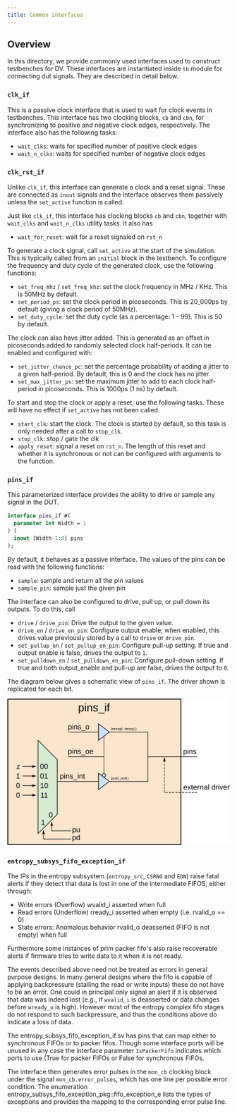 ```yaml
---
title: Common interfaces
---
```


## Overview
In this directory, we provide commonly used interfaces used to construct
testbenches for DV. These interfaces are instantiated inside `tb` module for
connecting dut signals. They are described in detail below.

### `clk_if`
This is a passive clock interface that is used to wait for clock events in
testbenches. This interface has two clocking blocks, `cb` and `cbn`, for
synchronizing to positive and negative clock edges, respectively. The interface
also has the following tasks:
* `wait_clks`: waits for specified number of positive clock edges
* `wait_n_clks`: waits for specified number of negative clock edges

### `clk_rst_if`

Unlike `clk_if`, this interface can generate a clock and a reset signal. These
are connected as `inout` signals and the interface observes them passively
unless the `set_active` function is called.

Just like `clk_if`, this interface has clocking blocks `cb` and `cbn`, together
with `wait_clks` and `wait_n_clks` utility tasks. It also has
* `wait_for_reset`: wait for a reset signaled on `rst_n`

To generate a clock signal, call `set_active` at the start of the simulation.
This is typically called from an `initial` block in the testbench. To configure
the frequency and duty cycle of the generated clock, use the following
functions:
* `set_freq_mhz` / `set_freq_khz`: set the clock frequency in MHz / KHz. This
  is 50MHz by default.
* `set_period_ps`: set the clock period in picoseconds. This is 20_000ps by default
  (giving a clock period of 50MHz).
* `set_duty_cycle`: set the duty cycle (as a percentage: 1 - 99). This is 50 by
  default.

The clock can also have jitter added. This is generated as an offset in
picoseconds added to randomly selected clock half-periods. It can be enabled
and configured with:
* `set_jitter_chance_pc`: set the percentage probability of adding a jitter to
  a given half-period. By default, this is 0 and the clock has no jitter.
* `set_max_jitter_ps`: set the maximum jitter to add to each clock half-period
  in picoseconds. This is 1000ps (1 ns) by default.

To start and stop the clock or apply a reset, use the following tasks. These
will have no effect if `set_active` has not been called.
* `start_clk`: start the clock. The clock is started by default, so this
  task is only needed after a call to `stop_clk`.
* `stop_clk`: stop / gate the clk
* `apply_reset`: signal a reset on `rst_n`. The length of this reset and
  whether it is synchronous or not can be configured with arguments to the
  function.

### `pins_if`

This parameterized interface provides the ability to drive or sample any signal
in the DUT.

```systemverilog
interface pins_if #(
  parameter int Width = 1
) (
  inout [Width-1:0] pins
);
```

By default, it behaves as a passive interface. The values of the pins can be
read with the following functions:
* `sample`: sample and return all the pin values
* `sample_pin`: sample just the given pin

The interface can also be configured to drive, pull up, or pull down its
outputs. To do this, call
* `drive` / `drive_pin`: Drive the output to the given value.
* `drive_en` / `drive_en_pin`: Configure output enable; when enabled, this
  drives value previously stored by a call to `drive` or `drive_pin`.
* `set_pullup_en` / `set_pullup_en_pin`: Configure pull-up setting. If true and
  output enable is false, drives the output to `1`.
* `set_pulldown_en` / `set_pulldown_en_pin`: Configure pull-down setting. If
  true and both output_enable and pull-up are false, drives the output to `0`.

The diagram below gives a schematic view of `pins_if`. The driver shown is
replicated for each bit.

![Block diagram](pins_if.svg)

### `entropy_subsys_fifo_exception_if`

The IPs in the entropy subsystem (`entropy_src`, `CSRNG` and `EDN`) raise fatal alerts if they
detect that data is lost in one of the intermediate FIFOS, either through:
  - Write errors (Overflow) wvalid_i asserted when full
  - Read errors  (Underflow) rready_i asserted when empty (i.e. rvalid_o == 0)
  - State errors: Anomalous behavior rvalid_o deasserted (FIFO is not empty) when full

Furthermore some instances of prim packer fifo's also raise recoverable alerts if firmware
tries to write data to it when it is not ready.

The events described above need not be treated as errors in general purpose designs.
In many general designs where the fifo is capable of applying backpressure (stalling
the read or write inputs) these do not have to be an error. One could in principal
only signal an alert if it is observed that data was indeed lost (e.g., if `wvalid_i` is
deasserted or data changes before `wready_o` is high).  However most of the entropy complex
fifo stages do not respond to such backpressure, and thus the conditions above do
indicate a loss of data.

The entropy_subsys_fifo_exception_if.sv has pins that can map either to synchronous
FIFOs or to packer fifos.  Though some interface ports will be unused in any case
the interface parameter `IsPackerFifo` indicates which ports to use (True for
packer FIFOs or False for synchronous FIFOs.

The interface then generates error pulses in the `mon_cb` clocking block under
the signal `mon_cb.error_pulses`, which has one line per possible error condition.
The enumeration entropy_subsys_fifo_exception_pkg::fifo_exception_e lists the
types of exceptions and provides the mapping to the corresponding error pulse line.
